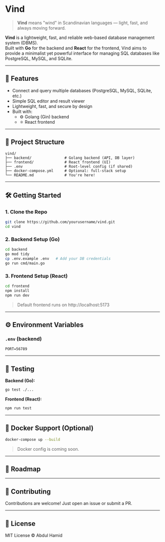 # Vind

> **Vind** means "wind" in Scandinavian languages — light, fast, and always moving forward.

**Vind** is a lightweight, fast, and reliable web-based database management system (DBMS).  
Built with **Go** for the backend and **React** for the frontend, Vind aims to provide a minimalist yet powerful interface for managing SQL databases like PostgreSQL, MySQL, and SQLite.

---

## 🚀 Features

- Connect and query multiple databases (PostgreSQL, MySQL, SQLite, etc.)
- Simple SQL editor and result viewer
- Lightweight, fast, and secure by design
- Built with:
  - ⚙️ Golang (Gin) backend
  - ⚛️ React frontend

---

## 📁 Project Structure

```plaintext
vind/
├── backend/               # Golang backend (API, DB layer)
├── frontend/              # React frontend (UI)
├── .env                   # Root-level config (if shared)
├── docker-compose.yml     # Optional: full-stack setup
└── README.md              # You're here!
```

---

## 🛠️ Getting Started

### 1. Clone the Repo

```bash
git clone https://github.com/yourusername/vind.git
cd vind
```

### 2. Backend Setup (Go)

```bash
cd backend
go mod tidy
cp .env.example .env   # Add your DB credentials
go run cmd/main.go
```

### 3. Frontend Setup (React)

```bash
cd frontend
npm install
npm run dev
```

> Default frontend runs on http://localhost:5173

---

## ⚙️ Environment Variables

### `.env` (backend)

```dotenv
PORT=56789
```

---

## 🧪 Testing

**Backend (Go):**

```bash
go test ./...
```

**Frontend (React):**

```bash
npm run test
```

---

## 🐳 Docker Support (Optional)

```bash
docker-compose up --build
```

> Docker config is coming soon.

---

## 📌 Roadmap
<!-- 
- [ ] UI-based SQL editor
- [ ] Table schema editor
- [ ] Multi-database connections
- [ ] Query history and saved queries
- [ ] User auth and sessions -->

---

## 🤝 Contributing

Contributions are welcome! Just open an issue or submit a PR.

---

## 📄 License

MIT License © Abdul Hamid
